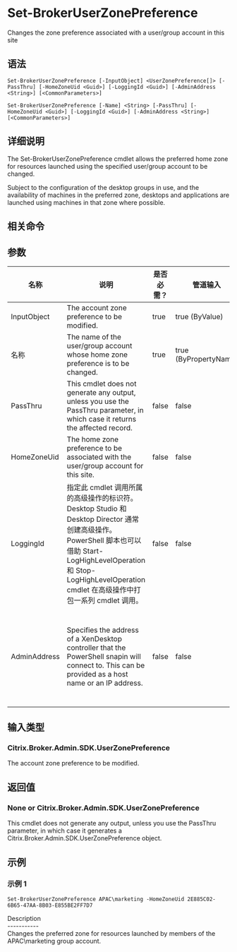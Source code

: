 # Set-BrokerUserZonePreference

Changes the zone preference associated with a user/group account in this site

## 语法

    Set-BrokerUserZonePreference [-InputObject] <UserZonePreference[]> [-PassThru] [-HomeZoneUid <Guid>] [-LoggingId <Guid>] [-AdminAddress <String>] [<CommonParameters>]
    
    Set-BrokerUserZonePreference [-Name] <String> [-PassThru] [-HomeZoneUid <Guid>] [-LoggingId <Guid>] [-AdminAddress <String>] [<CommonParameters>]
    

## 详细说明

The Set-BrokerUserZonePreference cmdlet allows the preferred home zone for resources launched using the specified user/group account to be changed.

Subject to the configuration of the desktop groups in use, and the availability of machines in the preferred zone, desktops and applications are launched using machines in that zone where possible.

## 相关命令

## 参数

| 名称           | 说明                                                                                                                                                                              | 是否必需？ | 管道输入                  | 默认值                                                                                    |
| ------------ | ------------------------------------------------------------------------------------------------------------------------------------------------------------------------------- | ----- | --------------------- | -------------------------------------------------------------------------------------- |
| InputObject  | The account zone preference to be modified.                                                                                                                                     | true  | true (ByValue)        |                                                                                        |
| 名称           | The name of the user/group account whose home zone preference is to be changed.                                                                                                 | true  | true (ByPropertyName) |                                                                                        |
| PassThru     | This cmdlet does not generate any output, unless you use the PassThru parameter, in which case it returns the affected record.                                                  | false | false                 | False                                                                                  |
| HomeZoneUid  | The home zone preference to be associated with the user/group account for this site.                                                                                            | false | false                 |                                                                                        |
| LoggingId    | 指定此 cmdlet 调用所属的高级操作的标识符。 Desktop Studio 和 Desktop Director 通常创建高级操作。 PowerShell 脚本也可以借助 Start-LogHighLevelOperation 和 Stop-LogHighLevelOperation cmdlet 在高级操作中打包一系列 cmdlet 调用。 | false | false                 |                                                                                        |
| AdminAddress | Specifies the address of a XenDesktop controller that the PowerShell snapin will connect to. This can be provided as a host name or an IP address.                              | false | false                 | Localhost. Once a value is provided by any cmdlet, this value will become the default. |

## 输入类型

### Citrix.Broker.Admin.SDK.UserZonePreference

The account zone preference to be modified.

## 返回值

### None or Citrix.Broker.Admin.SDK.UserZonePreference

This cmdlet does not generate any output, unless you use the PassThru parameter, in which case it generates a Citrix.Broker.Admin.SDK.UserZonePreference object.

## 示例

### 示例 1

    Set-BrokerUserZonePreference APAC\marketing -HomeZoneUid 2E885C02-6B65-47AA-8B03-E855BE2FF7D7
    

Description  
\---\---\-----  
Changes the preferred zone for resources launched by members of the APAC\marketing group account.